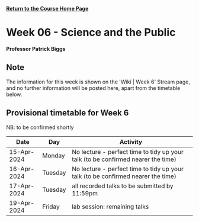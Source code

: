**[Return to the Course Home Page](../index.html)**

# Week 06 - Science and the Public

**Professor Patrick Biggs**

## Note

The information for this week is shown on the 'Wiki \| Week 6' Stream page, and no further information will be posted here, apart from the timetable below.


## Provisional timetable for Week 6

NB: to be confirmed shortly

| Date 	| Day 	| Activity 	|
|---	|---	|---	|
| 15-Apr-2024 	| Monday 	| No lecture - perfect time to tidy up your talk (to be confirmed nearer the time) 	|
| 16-Apr-2024 	| Tuesday 	| No lecture - perfect time to tidy up your talk (to be confirmed nearer the time) 	|
| 17-Apr-2024 	| Tuesday 	| all recorded talks to be submitted by 11:59pm 	|
| 19-Apr-2024	| Friday 	| lab session: remaining talks  	|
